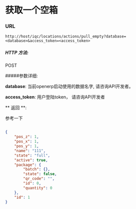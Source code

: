 # 获取一个空箱

### URL

`http://host/iqc/locations/actions/pull_empty?database=<database>&access_token=<access_token>`

##### HTTP 方法:
POST

#####参数详细:

**database**: 当前openerp启动使用的数据名字, 请咨询API开发者。

**access_token**:  用户登陆token， 请咨询API开发者

** 返回 **:

参考一下

``` json

{
    "pos_z": 1,
    "pos_x": 1,
    "pos_y": 1,
    "name": "111",
    "state": "full",
    "active": true,
    "package": {
        "batch": {},
        "state": false,
        "qr_code": "",
        "id": 0,
        "quantity": 0
    },
    "id": 1
}

```
